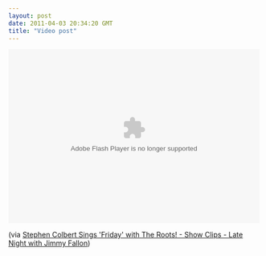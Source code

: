 ```yaml
---
layout: post
date: 2011-04-03 20:34:20 GMT
title: "Video post"
---
```

<object classid="clsid:d27cdb6e-ae6d-11cf-96b8-444553540000" id="dmlkZW9faWQ9MTMxNzU1Mw" width="500" height="346" align="middle"><param name="allowScriptAccess" value="always" /><param name="allowFullScreen" value="true" /><param name="movie" value="http://www.nbc.com/assets/video/5-0/swf/DirectWidget.swf?CXNID=1000004.10045NXC&widID=4727a250e66f9723&configXML=http://www.nbc.com/service/videowidget/params/dmlkZW9faWQ9MTMxNzU1Mw==/"/><param name="quality" value="high" /><param name="bgcolor" value="#000000" /><embed src="http://www.nbc.com/assets/video/5-0/swf/DirectWidget.swf?CXNID=1000004.10045NXC&widID=4727a250e66f9723&configXML=http://www.nbc.com/service/videowidget/params/dmlkZW9faWQ9MTMxNzU1Mw==/" quality="high" bgcolor="#000000" width="500" height="346" align="middle" allowFullScreen="true" allowScriptAccess="always" type="application/x-shockwave-flash"></embed></object>

<p>(via <a href="http://www.latenightwithjimmyfallon.com/blogs/2011/04/stephen-colbert-sings-friday-with-the-roots/">Stephen Colbert Sings 'Friday' with The Roots! - Show Clips - Late Night with Jimmy Fallon</a>)</p> 